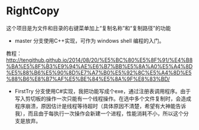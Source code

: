 RightCopy
=========
 
这个项目是为文件和目录的右键菜单加上“复制名称”和“复制路径”的功能

- master 分支使用C++实现，可作为 windows shell 编程的入门。  

 教程：http://tengithub.github.io/2014/08/20/%E5%BC%80%E5%8F%91/%E4%B8%BA%E5%8F%B3%E9%94%AE%E6%B7%BB%E5%8A%A0%E5%A4%8D%E5%88%B6%E5%90%8D%E7%A7%B0%E5%92%8C%E5%A4%8D%E5%88%B6%E8%B7%AF%E5%BE%84%E5%8A%9F%E8%83%BD/

- FirstTry 分支使用C#实现，我把功能写成个exe，通过注册表调用程序。由于写入剪切板的操作一次只能有一个线程操作。在选中多个文件复制时，会造成程序崩溃，原因估计是线程等待超时（具体原因不清楚，希望有大神能告诉我），而且由于每执行一次操作会新建一个进程，性能消耗不小，所以这个分支是放弃。
